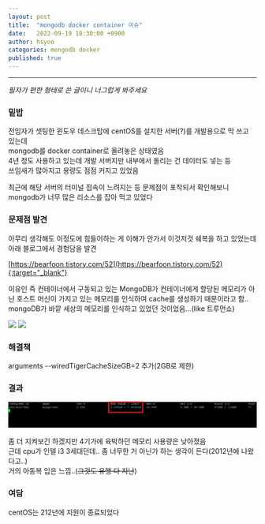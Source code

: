 ```yaml
---
layout: post
title:  "mongodb docker container 이슈"
date:   2022-09-19 18:30:00 +0900
author: hsyoo
categories: mongodb docker
published: true
---
```

<hr/>

_필자가 편한 형태로 쓴 글이니 너그럽게 봐주세요_

### 밑밥
전임자가 셋팅한 윈도우 데스크탑에 centOS를 설치한 서버(?)를 개발용으로 막 쓰고 있는데  
mongodb를 docker container로 올려놓은 상태였음  
4년 정도 사용하고 있는데 개발 서버지만 내부에서 돌리는 건 데이터도 넣는 등  
쓰임새가 많아지고 용량도 점점 커지고 있었음  

최근에 해당 서버의 터미널 접속이 느려지는 등 문제점이 포착되서 확인해보니  
mongodb가 너무 많은 리소스를 잡아 먹고 있었다  

### 문제점 발견

아무리 생각해도 이정도에 힘들어하는 게 이해가 안가서 이것저것 쉐복을 하고 있었는데  
아래 블로그에서 경험담을 발견

[https://bearfoon.tistory.com/52](https://bearfoon.tistory.com/52){:target="_blank"}

이유인 즉 컨테이너에서 구동되고 있는 MongoDB가 컨테이너에게 할당된 메모리가 아닌 호스트 머신이 가지고 있는 메모리를 인식하여 cache를 생성하기 때문이라고 함..
mongoDB가 바깥 세상의 메모리를 인식하고 있었던 것이었음...(like 트루먼쇼)


<img src="https://1.gall-img.com/hygall/files/attach/images/82/866/204/226/c71cb3662e989a86a08e5da2215aab42.jpg" style="max-width: 400px" />


<img src="https://t1.daumcdn.net/cfile/tistory/99C5C33A5C04774207" style="max-width: 400px" />

### 해결책

arguments --wiredTigerCacheSizeGB=2 추가(2GB로 제한)

### 결과

![img.png](/assets/images/hsyoo/docker-mongodb.png)

좀 더 지켜보긴 하겠지만 4기가에 육박하던 메모리 사용량은 낮아졌음  
근데 cpu가 인텔 i3 3세대던데.. 좀 너무한 거 아닌가 하는 생각이 든다(2012년에 나왔다고..)  
거의 아동복 입은 느낌..(~~그것도 유행 다 지난~~)

### 여담
centOS는 212년에 지원이 종료되었다

